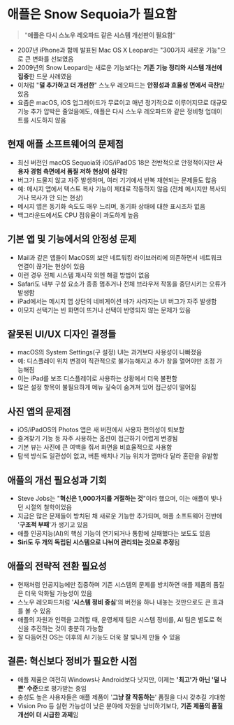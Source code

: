 # 애플은 Snow Sequoia가 필요함 

> "**애플은 다시 스노우 레오파드 같은 시스템 개선판이 필요함**"

* 2007년 iPhone과 함께 발표된 Mac OS X Leopard는 "300가지 새로운 기능"으로 큰 변화를 선보였음
* 2009년의 Snow Leopard는 새로운 기능보다는 **기존 기능 정리와 시스템 개선에 집중**한 드문 사례였음
* 이처럼 "**덜 추가하고 더 개선한**" 스노우 레오파드는 **안정성과 효율성 면에서 극찬**받았음
* 요즘은 macOS, iOS 업그레이드가 무료이고 매년 정기적으로 이루어지므로 대규모 기능 추가 압박은 줄었음에도, 애플은 다시 스노우 레오파드와 같은 정비형 업데이트를 시도하지 않음

현재 애플 소프트웨어의 문제점
----------------

* 최신 버전인 macOS Sequoia와 iOS/iPadOS 18은 전반적으로 안정적이지만 **사용자 경험 측면에서 품질 저하 현상이 심각**함
* 버그가 드물지 않고 자주 발생하며, 여러 기기에서 반복 재현되는 문제들도 많음
* 예: 메시지 앱에서 텍스트 복사 기능이 제대로 작동하지 않음 (전체 메시지만 복사되거나 복사가 안 되는 현상)
* 메시지 앱은 동기화 속도도 매우 느리며, 동기화 상태에 대한 표시조차 없음
* 백그라운드에서도 CPU 점유율이 과도하게 높음

기본 앱 및 기능에서의 안정성 문제
-------------------

* Mail과 같은 앱들이 MacOS의 보안 네트워킹 라이브러리에 의존하면서 네트워크 연결이 끊기는 현상이 있음
* 이런 경우 전체 시스템 재시작 외엔 해결 방법이 없음
* Safari도 내부 구성 요소가 종종 멈추거나 전체 브라우저 작동을 중단시키는 오류가 발생함
* iPad에서는 메시지 앱 상단의 네비게이션 바가 사라지는 UI 버그가 자주 발생함
* 이모지 선택기는 빈 화면이 뜨거나 선택이 반영되지 않는 문제가 있음

잘못된 UI/UX 디자인 결정들
-----------------

* macOS의 System Settings(구 설정) UI는 과거보다 사용성이 나빠졌음
* 예: 디스플레이 위치 변경이 직관적으로 불가능해지고 추가 창을 열어야만 조정 가능해짐
* 이는 iPad를 보조 디스플레이로 사용하는 상황에서 더욱 불편함
* 많은 설정 항목이 불필요하게 메뉴 깊숙이 숨겨져 있어 접근성이 떨어짐

사진 앱의 문제점
---------

* iOS/iPadOS의 Photos 앱은 새 버전에서 사용자 편의성이 퇴보함
* 즐겨찾기 기능 등 자주 사용하는 옵션이 접근하기 어렵게 변경됨
* 기본 뷰는 사진에 큰 여백을 줘서 화면을 비효율적으로 사용함
* 탐색 방식도 일관성이 없고, 버튼 배치나 기능 위치가 앱마다 달라 혼란을 유발함

애플의 개선 필요성과 기회
--------------

* Steve Jobs는 "**혁신은 1,000가지를 거절하는 것**"이라 했으며, 이는 애플이 빛나던 시절의 철학이었음
* 지금은 많은 문제들이 방치된 채 새로운 기능만 추가되며, 애플 소프트웨어 전반에 '**구조적 부패**'가 생기고 있음
* 애플 인공지능(AI)의 핵심 기능이 연기되거나 통합에 실패했다는 보도도 있음
* **Siri도 두 개의 독립된 시스템으로 나뉘어 관리되는 것으로 추정**됨

애플의 전략적 전환 필요성
--------------

* 현재처럼 인공지능에만 집중하며 기존 시스템의 문제를 방치하면 애플 제품의 품질은 더욱 악화될 가능성이 있음
* 스노우 레오파드처럼 '**시스템 정비 중심**'의 버전을 하나 내놓는 것만으로도 큰 효과를 볼 수 있음
* 애플의 자원과 인력을 고려할 때, 운영체제 팀은 시스템 정비를, AI 팀은 별도로 혁신을 추진하는 것이 충분히 가능함
* 잘 다듬어진 OS는 이후의 AI 기능도 더욱 잘 빛나게 만들 수 있음

결론: 혁신보다 정비가 필요한 시점
-------------------

* 애플 제품은 여전히 Windows나 Android보다 낫지만, 이제는 **'최고'가 아닌 '덜 나쁜' 수준**으로 평가받는 중임
* 충성도 높은 사용자들은 애플 제품이 '**그냥 잘 작동하는**' 품질을 다시 갖추길 기대함
* Vision Pro 등 실현 가능성이 낮은 분야에 자원을 낭비하기보다, **기존 제품의 품질 개선이 더 시급한 과제**임
